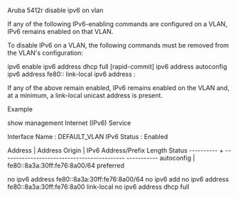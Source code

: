 Aruba 5412r disable ipv6 on vlan

If any of the following IPv6-enabling commands are configured on a VLAN, IPv6 remains enabled on that VLAN. 

To disable IPv6 on a VLAN, the following commands must be removed from the VLAN's configuration:

ipv6 enable
ipv6 address dhcp full [rapid-commit]
ipv6 address autoconfig
ipv6 address fe80::<interface-id> link-local
ipv6 address <prefix>:<interface-id>

If any of the above remain enabled, IPv6 remains enabled on the VLAN and, at a minimum, a link-local unicast address is present.

Example

show management
Internet (IPv6) Service

  Interface Name  : DEFAULT_VLAN
  IPv6 Status     : Enabled

  Address    |                                             Address
  Origin     | IPv6 Address/Prefix Length                  Status
  ---------- + ------------------------------------------- -----------
  autoconfig | fe80::8a3a:30ff:fe76:8a00/64                preferred

no ipv6 address fe80::8a3a:30ff:fe76:8a00/64
no ipv6 add
no ipv6 address fe80::8a3a:30ff:fe76:8a00 link-local
no ipv6 address dhcp full
